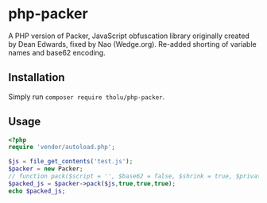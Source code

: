 php-packer
==========

A PHP version of Packer, JavaScript obfuscation library originally created by Dean Edwards, fixed by Nao (Wedge.org).
Re-added shorting of variable names and base62 encoding.

## Installation

Simply run `composer require tholu/php-packer`.

## Usage

```php
<?php
require 'vendor/autoload.php';

$js = file_get_contents('test.js');
$packer = new Packer;
// function pack($script = '', $base62 = false, $shrink = true, $privates = false)
$packed_js = $packer->pack($js,true,true,true);
echo $packed_js;
```